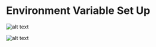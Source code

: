 # Environment Variable Set Up

![alt text](https://github.com/ShellyYoon/PUI2018_yy2908/blob/master/HW1_yy2908/bash.png)


![alt text](https://github.com/ShellyYoon/PUI2018_yy2908/blob/master/HW1_yy2908/nano.png)
